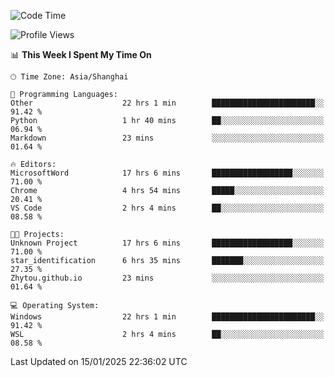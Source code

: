 <!--START_SECTION:waka-->
![Code Time](http://img.shields.io/badge/Code%20Time-2%2C217%20hrs%2021%20mins-blue)

![Profile Views](http://img.shields.io/badge/Profile%20Views-1-blue)

📊 **This Week I Spent My Time On** 

```text
🕑︎ Time Zone: Asia/Shanghai

💬 Programming Languages: 
Other                    22 hrs 1 min        ███████████████████████░░   91.42 % 
Python                   1 hr 40 mins        ██░░░░░░░░░░░░░░░░░░░░░░░   06.94 % 
Markdown                 23 mins             ░░░░░░░░░░░░░░░░░░░░░░░░░   01.64 % 

🔥 Editors: 
MicrosoftWord            17 hrs 6 mins       ██████████████████░░░░░░░   71.00 % 
Chrome                   4 hrs 54 mins       █████░░░░░░░░░░░░░░░░░░░░   20.41 % 
VS Code                  2 hrs 4 mins        ██░░░░░░░░░░░░░░░░░░░░░░░   08.58 % 

🐱‍💻 Projects: 
Unknown Project          17 hrs 6 mins       ██████████████████░░░░░░░   71.00 % 
star_identification      6 hrs 35 mins       ███████░░░░░░░░░░░░░░░░░░   27.35 % 
Zhytou.github.io         23 mins             ░░░░░░░░░░░░░░░░░░░░░░░░░   01.64 % 

💻 Operating System: 
Windows                  22 hrs 1 min        ███████████████████████░░   91.42 % 
WSL                      2 hrs 4 mins        ██░░░░░░░░░░░░░░░░░░░░░░░   08.58 % 
```


 Last Updated on 15/01/2025 22:36:02 UTC
<!--END_SECTION:waka-->